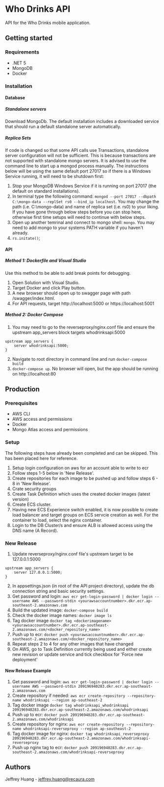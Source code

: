 # Who Drinks API

API for the Who Drinks mobile application.

## Getting started

### Requirements

- .NET 5
- MongoDB
- Docker

### Installation

#### Database

##### Standalone servers

Download MongoDb. The default installation includes a downloaded service that should run a default standalone server automatically.

##### Replica Sets

If code is changed so that some API calls use Transactions, standalone server configuration will not be sufficient.
This is because transactions are not supported with standalone mongo servers.
It is advised to use the command line to start up a mongod process manually. The instructions below will be using the same default port 27017 so if there is a Windows Service running, it will need to be shutdown first:

1. Stop your MongoDB Windows Service if it is running on port 27017 (the default on standard installations).
2. In terminal type the following command: `mongod --port 27017 --dbpath C:\mongo-data --replSet rs0 --bind_ip localhost`. You may change the path (i.e. C:\mongo-data) and name of replica set (i.e. rs0) to your liking. If you have gone through below steps before you can stop here, otherwise first time setups will need to continue with below steps.
3. Open up another temrinal and connect to mongo shell: `mongo`. You may need to add mongo to your systems PATH variable if you haven't already.
4. `rs.initate()`;

#### API

##### Method 1: Dockerfile and Visual Studio

Use this method to be able to add break points for debugging.

1. Open Solution with Visual Studio.
2. Target Docker and click Play button.
3. A new browser should open up to swagger page with path /swagger/index.html.
4. For API requests, target http://localhost:5000 or https://localhost:5001

##### Method 2: Docker Compose

1. You may need to go to the reverseproxy/nginx.conf file and ensure the upstream app_servers block targets whodrinksapi:5000
```
upstream app_servers {
    server whodrinksapi:5000;
}
```
2. Navigate to root directory in command line and run `docker-compose build`
3. `docker-compose up`. No browser will open, but the app should be running on http://localhost:80

## Production

### Prerequisites

- AWS CLI
- AWS access and permissions
- Docker
- Mongo Atlas access and permissions

### Setup

The following steps have already been completed and can be skipped. This has been placed here for reference.

1. Setup login configuration on aws for an account able to write to ecr
2. Follow steps 1-5 below in 'New Release'.
3. Create repositories for each image to be pushed up and follow steps 6 - 8 in 'New Release'.
4. Crate security groups
5. Create Task Definition which uses the created docker images (latest version)
6. Create ECS cluster.
7. Having new ECS Experience switch enabled, it is now possible to create load balancer and target groups on ECS servcie creation as well. For the container to load, select the nginx container.
8. Login to the DB Cluster/s and ensure ALB is allowed access using the DNS name (A Record).

### New Release

1. Update reverseproxy/nginx.conf file's upstream target to be 127.0.0.1:5000
```
upstream app_servers {
    server 127.0.0.1:5000;
}
```
2. In appsettings.json (in root of the API project directory), update the db connection string and basic security settings. 
3. Get password and login: `aws ecr get-login-password | docker login --username AWS --password-stdin <yourawsaccountnumber>.dkr.ecr.ap-southeast-2.amazonaws.com`
4. Build the updated image: `docker-compose build`
5. Check the docker image names: `docker image ls`
6. Tag docker image `docker tag <dockerimagename> <yourawsaccountnumber>.dkr.ecr.ap-southeast-2.amazonaws.com/<docker_repository_name>`
7. Push up to ecr: `docker push <yourawsaccountnumber>.dkr.ecr.ap-southeast-2.amazonaws.com/<docker_repository_name>`
8. Repeat steps 2 to 4 for any other images that have changed
9. On AWS, go to Task Definition currently being used and either create new revision or update service and tick checkbox for 'Force new deployment'

#### New Release Example

1. Get password and login: `aws ecr get-login-password | docker login --username AWS --password-stdin 209196940283.dkr.ecr.ap-southeast-2.amazonaws.com`
2. Create repository if needed: `aws ecr create-repository --repository-name whodrinksapi --region ap-southeast-2`
3. Tag docker image `docker tag whodrinksapi_whodrinksapi 209196940283.dkr.ecr.ap-southeast-2.amazonaws.com/whodrinksapi`
4. Push up to ecr: `docker push 209196940283.dkr.ecr.ap-southeast-2.amazonaws.com/whodrinksapi`
5. Create repository for nginx: `aws ecr create-repository --repository-name whodrinksapi-reverseproxy --region ap-southeast-2`
6. Tag docker image for nginx: `docker tag whodrinksapi_reverseproxy 209196940283.dkr.ecr.ap-southeast-2.amazonaws.com/whodrinksapi-reverseproxy`
7. Push up nginx tag to ecr: `docker push 209196940283.dkr.ecr.ap-southeast-2.amazonaws.com/whodrinksapi-reverseproxy`

## Authors

Jeffrey Huang - jeffrey.huang@recaura.com
